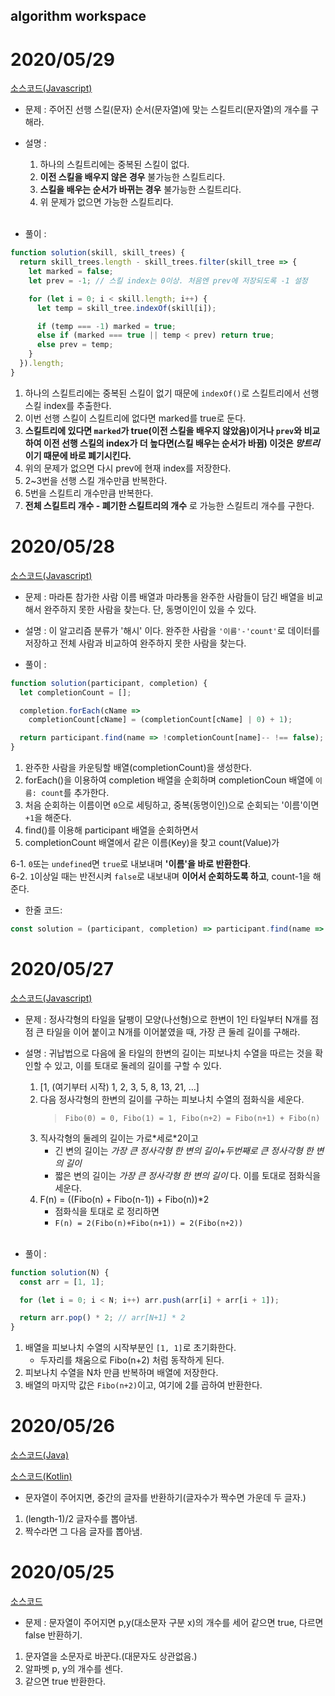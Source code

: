 ## algorithm workspace

# 2020/05/29
[소스코드(Javascript)](./2020-05-29/solution.js)
- 문제 : 주어진 선행 스킬(문자) 순서(문자열)에 맞는 스킬트리(문자열)의 개수를 구해라.  

- 설명 :
  1. 하나의 스킬트리에는 중복된 스킬이 없다.  
  2. __이전 스킬을 배우지 않은 경우__ 불가능한 스킬트리다.  
  3. __스킬을 배우는 순서가 바뀌는 경우__ 불가능한 스킬트리다.  
  4. 위 문제가 없으면 가능한 스킬트리다.  
  <br>
- 풀이 :
```javascript
function solution(skill, skill_trees) {
  return skill_trees.length - skill_trees.filter(skill_tree => {
    let marked = false;
    let prev = -1; // 스킬 index는 0이상. 처음엔 prev에 저장되도록 -1 설정

    for (let i = 0; i < skill.length; i++) {
      let temp = skill_tree.indexOf(skill[i]);

      if (temp === -1) marked = true;
      else if (marked === true || temp < prev) return true;
      else prev = temp;
    }
  }).length;
}
```  
1. 하나의 스킬트리에는 중복된 스킬이 없기 때문에 `indexOf()`로 스킬트리에서 선행스킬 index를 추출한다.  
2. 이번 선행 스킬이 스킬트리에 없다면 marked를 true로 둔다.  
3. __스킬트리에 있다면 `marked`가 true(이전 스킬을 배우지 않았음)이거나 `prev`와 비교하여 이전 선행 스킬의 index가 더 높다면(스킬 배우는 순서가 바뀜) 이것은 _망트리_ 이기 때문에 바로 폐기시킨다.__  
4. 위의 문제가 없으면 다시 prev에 현재 index를 저장한다.  
5. 2~3번을 선행 스킬 개수만큼 반복한다.  
6. 5번을 스킬트리 개수만큼 반복한다.  
7. __전체 스킬트리 개수 - 폐기한 스킬트리의 개수__ 로 가능한 스킬트리 개수를 구한다.   

# 2020/05/28
[소스코드(Javascript)](./2020-05-28/solution.js)
- 문제 : 마라톤 참가한 사람 이름 배열과 마라통을 완주한 사람들이 담긴 배열을 비교해서 완주하지 못한 사람을 찾는다. 단, 동명이인이 있을 수 있다.

- 설명 : 이 알고리즘 분류가 '해시' 이다. 완주한 사람을 `'이름'-'count'`로 데이터를 저장하고 전체 사람과 비교하여 완주하지 못한 사람을 찾는다.

- 풀이 :  
```javascript
function solution(participant, completion) {  
  let completionCount = [];

  completion.forEach(cName =>
    completionCount[cName] = (completionCount[cName] | 0) + 1);

  return participant.find(name => !completionCount[name]-- !== false);
}
```  
1. 완주한 사람을 카운팅할 배열(completionCount)을 생성한다.
2. forEach()을 이용하여 completion 배열을 순회하며 completionCoun 배열에 `이름: count`를 추가한다.
3. 처음 순회하는 이름이면 `0`으로 세팅하고, 중복(동명이인)으로 순회되는 '이름'이면 `+1`을 해준다.
4. find()를 이용해 participant 배열을 순회하면서 
5. completionCount 배열에서 같은 이름(Key)을 찾고 count(Value)가

6-1. `0`또는 `undefined`면 `true`로 내보내며 __'이름'을 바로 반환한다__.  
6-2. `1`이상일 때는 반전시켜 `false`로 내보내며 __이어서 순회하도록 하고__, count-1을 해준다.

- 한줄 코드:
```javascript
const solution = (participant, completion) => participant.find(name => !completion[name]-- !== false, completion.forEach(cName => completion[cName] = (completion[cName] | 0) + 1));
```  


# 2020/05/27

[소스코드(Javascript)](./tileOrnament/tileOrnament.js)

- 문제 : 정사각형의 타일을 달팽이 모양(나선형)으로 한변이 1인 타일부터 N개를 점점 큰 타일을 이어 붙이고 N개를 이어붙였을 때, 가장 큰 둘레 길이를 구해라.
  <br>
- 설명 : 귀납법으로 다음에 올 타일의 한변의 길이는 피보나치 수열을 따르는 것을 확인할 수 있고, 이를 토대로 둘레의 길이를 구할 수 있다.

  1.  [1, (여기부터 시작) 1, 2, 3, 5, 8, 13, 21, …]
  2.  다음 정사각형의 한변의 길이를 구하는 피보나치 수열의 점화식을 세운다.
      > `Fibo(0) = 0, Fibo(1) = 1, Fibo(n+2) = Fibo(n+1) + Fibo(n)`
  3.  직사각형의 둘레의 길이는 가로\*세로\*2이고
      - 긴 변의 길이는 _가장 큰 정사각형 한 변의 길이+두번째로 큰 정사각형 한 변의 길이_
      - 짧은 변의 길이는 _가장 큰 정사각형 한 변의 길이_ 다. 이를 토대로 점화식을 세운다.
  4.  F(n) = ((Fibo(n) + Fibo(n-1)) + Fibo(n))\*2
      - 점화식을 토대로 로 정리하면
      - `F(n) = 2(Fibo(n)+Fibo(n+1)) = 2(Fibo(n+2))`

    <br>

- 풀이 :

```javascript
function solution(N) {
  const arr = [1, 1];

  for (let i = 0; i < N; i++) arr.push(arr[i] + arr[i + 1]);

  return arr.pop() * 2; // arr[N+1] * 2
}
```

1. 배열을 피보나치 수열의 시작부분인 `[1, 1]`로 초기화한다.
   - 두자리를 채움으로 Fibo(n+2) 처럼 동작하게 된다.
2. 피보나치 수열을 N차 만큼 반복하며 배열에 저장한다.
3. 배열의 마지막 값은 `Fibo(n+2)`이고, 여기에 2를 곱하여 반환한다.

# 2020/05/26

[소스코드(Java)](./GetMidCharacter/src/GetMidCharacter.java)

[소스코드(Kotlin)](./GetMidCharacter/src/getMidCharacter.kt)

- 문자열이 주어지면, 중간의 글자를 반환하기(글자수가 짝수면 가운데 두 글자.)

1. (length-1)/2 글자수를 뽑아냄.
2. 짝수라면 그 다음 글자를 뽑아냄.

# 2020/05/25

[소스코드](./pAndYCounter/src/PAndYCounter.java)

- 문제 : 문자열이 주어지면 p,y(대소문자 구분 x)의 개수를 세어 같으면 true, 다르면 false 반환하기.

1. 문자열을 소문자로 바꾼다.(대문자도 상관없음.)
2. 알파벳 p, y의 개수를 센다.
3. 같으면 true 반환한다.
